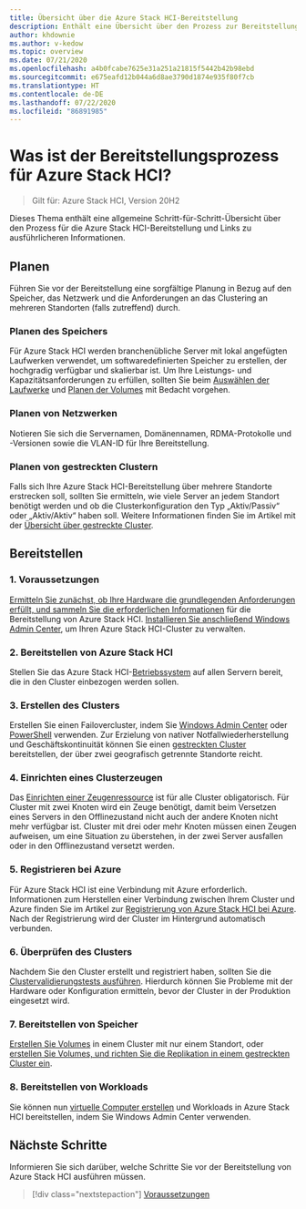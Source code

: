```yaml
---
title: Übersicht über die Azure Stack HCI-Bereitstellung
description: Enthält eine Übersicht über den Prozess zur Bereitstellung von Azure Stack HCI.
author: khdownie
ms.author: v-kedow
ms.topic: overview
ms.date: 07/21/2020
ms.openlocfilehash: a4b0fcabe7625e31a251a21815f5442b42b98ebd
ms.sourcegitcommit: e675eafd12b044a6d8ae3790d1874e935f80f7cb
ms.translationtype: HT
ms.contentlocale: de-DE
ms.lasthandoff: 07/22/2020
ms.locfileid: "86891985"
---
```

# <a name="what-is-the-deployment-process-for-azure-stack-hci"></a>Was ist der Bereitstellungsprozess für Azure Stack HCI?

> Gilt für: Azure Stack HCI, Version 20H2

Dieses Thema enthält eine allgemeine Schritt-für-Schritt-Übersicht über den Prozess für die Azure Stack HCI-Bereitstellung und Links zu ausführlicheren Informationen.

## <a name="plan"></a>Planen

Führen Sie vor der Bereitstellung eine sorgfältige Planung in Bezug auf den Speicher, das Netzwerk und die Anforderungen an das Clustering an mehreren Standorten (falls zutreffend) durch.

### <a name="plan-storage"></a>Planen des Speichers

Für Azure Stack HCI werden branchenübliche Server mit lokal angefügten Laufwerken verwendet, um softwaredefinierten Speicher zu erstellen, der hochgradig verfügbar und skalierbar ist. Um Ihre Leistungs- und Kapazitätsanforderungen zu erfüllen, sollten Sie beim [Auswählen der Laufwerke](../concepts/choose-drives.md) und [Planen der Volumes](../concepts/plan-volumes.md) mit Bedacht vorgehen.

### <a name="plan-networking"></a>Planen von Netzwerken

Notieren Sie sich die Servernamen, Domänennamen, RDMA-Protokolle und -Versionen sowie die VLAN-ID für Ihre Bereitstellung.

### <a name="plan-stretched-clusters"></a>Planen von gestreckten Clustern

Falls sich Ihre Azure Stack HCI-Bereitstellung über mehrere Standorte erstrecken soll, sollten Sie ermitteln, wie viele Server an jedem Standort benötigt werden und ob die Clusterkonfiguration den Typ „Aktiv/Passiv“ oder „Aktiv/Aktiv“ haben soll. Weitere Informationen finden Sie im Artikel mit der [Übersicht über gestreckte Cluster](../concepts/stretched-clusters.md).

## <a name="deploy"></a>Bereitstellen

### <a name="1-before-you-begin"></a>1. Voraussetzungen

[Ermitteln Sie zunächst, ob Ihre Hardware die grundlegenden Anforderungen erfüllt, und sammeln Sie die erforderlichen Informationen](before-you-start.md) für die Bereitstellung von Azure Stack HCI. [Installieren Sie anschließend Windows Admin Center](/windows-server/manage/windows-admin-center/deploy/install), um Ihren Azure Stack HCI-Cluster zu verwalten.

### <a name="2-deploy-azure-stack-hci"></a>2. Bereitstellen von Azure Stack HCI

Stellen Sie das Azure Stack HCI-[Betriebssystem](operating-system.md) auf allen Servern bereit, die in den Cluster einbezogen werden sollen.

### <a name="3-create-the-cluster"></a>3. Erstellen des Clusters

Erstellen Sie einen Failovercluster, indem Sie [Windows Admin Center](create-cluster.md) oder [PowerShell](create-cluster-powershell.md) verwenden. Zur Erzielung von nativer Notfallwiederherstellung und Geschäftskontinuität können Sie einen [gestreckten Cluster](../concepts/stretched-clusters.md) bereitstellen, der über zwei geografisch getrennte Standorte reicht.

### <a name="4-set-up-a-cluster-witness"></a>4. Einrichten eines Clusterzeugen

Das [Einrichten einer Zeugenressource](witness.md) ist für alle Cluster obligatorisch. Für Cluster mit zwei Knoten wird ein Zeuge benötigt, damit beim Versetzen eines Servers in den Offlinezustand nicht auch der andere Knoten nicht mehr verfügbar ist. Cluster mit drei oder mehr Knoten müssen einen Zeugen aufweisen, um eine Situation zu überstehen, in der zwei Server ausfallen oder in den Offlinezustand versetzt werden. 

### <a name="5-register-with-azure"></a>5. Registrieren bei Azure

Für Azure Stack HCI ist eine Verbindung mit Azure erforderlich. Informationen zum Herstellen einer Verbindung zwischen Ihrem Cluster und Azure finden Sie im Artikel zur [Registrierung von Azure Stack HCI bei Azure](register-with-azure.md). Nach der Registrierung wird der Cluster im Hintergrund automatisch verbunden.

### <a name="6-validate-the-cluster"></a>6. Überprüfen des Clusters

Nachdem Sie den Cluster erstellt und registriert haben, sollten Sie die [Clustervalidierungstests ausführen](validate.md). Hierdurch können Sie Probleme mit der Hardware oder Konfiguration ermitteln, bevor der Cluster in der Produktion eingesetzt wird.

### <a name="7-deploy-storage"></a>7. Bereitstellen von Speicher

[Erstellen Sie Volumes](../manage/create-volumes.md) in einem Cluster mit nur einem Standort, oder [erstellen Sie Volumes, und richten Sie die Replikation in einem gestreckten Cluster ein](../manage/create-stretched-volumes.md).

### <a name="8-deploy-workloads"></a>8. Bereitstellen von Workloads

Sie können nun [virtuelle Computer erstellen](../manage/vm.md) und Workloads in Azure Stack HCI bereitstellen, indem Sie Windows Admin Center verwenden.

## <a name="next-steps"></a>Nächste Schritte

Informieren Sie sich darüber, welche Schritte Sie vor der Bereitstellung von Azure Stack HCI ausführen müssen.

> [!div class="nextstepaction"]
> [Voraussetzungen](before-you-start.md)
